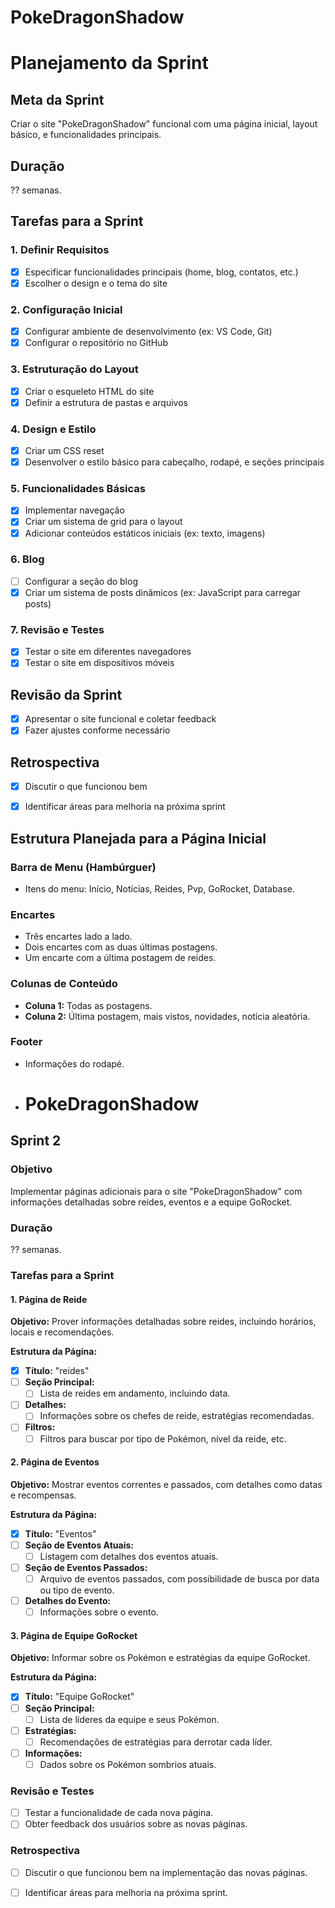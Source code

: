 # PokeDragonShadow

# Planejamento da Sprint

## Meta da Sprint
Criar o site "PokeDragonShadow" funcional com uma página inicial, layout básico, e funcionalidades principais.

## Duração
 ?? semanas.

## Tarefas para a Sprint

### 1. Definir Requisitos
- [x] Especificar funcionalidades principais (home, blog, contatos, etc.)
- [x] Escolher o design e o tema do site

### 2. Configuração Inicial
- [x] Configurar ambiente de desenvolvimento (ex: VS Code, Git)
- [x] Configurar o repositório no GitHub

### 3. Estruturação do Layout
- [x] Criar o esqueleto HTML do site
- [x] Definir a estrutura de pastas e arquivos

### 4. Design e Estilo
- [x] Criar um CSS reset
- [x] Desenvolver o estilo básico para cabeçalho, rodapé, e seções principais

### 5. Funcionalidades Básicas
- [x] Implementar navegação
- [x] Criar um sistema de grid para o layout
- [x] Adicionar conteúdos estáticos iniciais (ex: texto, imagens)

### 6. Blog
- [ ] Configurar a seção do blog
- [x] Criar um sistema de posts dinâmicos (ex: JavaScript para carregar posts)

### 7. Revisão e Testes
- [x] Testar o site em diferentes navegadores
- [x] Testar o site em dispositivos móveis

## Revisão da Sprint
- [x] Apresentar o site funcional e coletar feedback
- [x] Fazer ajustes conforme necessário

## Retrospectiva
- [x] Discutir o que funcionou bem
- [x] Identificar áreas para melhoria na próxima sprint


## Estrutura Planejada para a Página Inicial

### Barra de Menu (Hambúrguer)
- Itens do menu: Início, Notícias, Reides, Pvp, GoRocket, Database.

### Encartes
- Três encartes lado a lado.
- Dois encartes com as duas últimas postagens.
- Um encarte com a última postagem de reides.

### Colunas de Conteúdo
- **Coluna 1:** Todas as postagens.
- **Coluna 2:** Última postagem, mais vistos, novidades, notícia aleatória.

### Footer
- Informações do rodapé.
- # PokeDragonShadow

## Sprint 2

### Objetivo
Implementar páginas adicionais para o site "PokeDragonShadow" com informações detalhadas sobre reides, eventos e a equipe GoRocket.

### Duração
?? semanas.

### Tarefas para a Sprint

#### 1. Página de Reide
**Objetivo:** Prover informações detalhadas sobre reides, incluindo horários, locais e recomendações.

**Estrutura da Página:**
- [x] **Título:** "reides"
- [ ] **Seção Principal:**
  - [ ] Lista de reides em andamento, incluindo data.
- [ ] **Detalhes:**
  - [ ] Informações sobre os chefes de reide, estratégias recomendadas.
- [ ] **Filtros:**
  - [ ] Filtros para buscar por tipo de Pokémon, nível da reide, etc.

#### 2. Página de Eventos
**Objetivo:** Mostrar eventos correntes e passados, com detalhes como datas e recompensas.

**Estrutura da Página:**
- [x] **Título:** "Eventos"
- [ ] **Seção de Eventos Atuais:**
  - [ ] Listagem com detalhes dos eventos atuais.
- [ ] **Seção de Eventos Passados:**
  - [ ] Arquivo de eventos passados, com possibilidade de busca por data ou tipo de evento.
- [ ] **Detalhes do Evento:**
  - [ ] Informações sobre o evento.

#### 3. Página de Equipe GoRocket
**Objetivo:** Informar sobre os Pokémon e estratégias da equipe GoRocket.

**Estrutura da Página:**
- [x] **Título:** "Equipe GoRocket"
- [ ] **Seção Principal:**
  - [ ] Lista de líderes da equipe e seus Pokémon.
- [ ] **Estratégias:**
  - [ ] Recomendações de estratégias para derrotar cada líder.
- [ ] **Informações:**
  - [ ] Dados sobre os Pokémon sombrios atuais.

### Revisão e Testes
- [ ] Testar a funcionalidade de cada nova página.
- [ ] Obter feedback dos usuários sobre as novas páginas.

### Retrospectiva
- [ ] Discutir o que funcionou bem na implementação das novas páginas.
- [ ] Identificar áreas para melhoria na próxima sprint.

